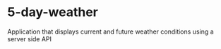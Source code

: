 # 5-day-weather
Application that displays current and future weather conditions using a server side API
